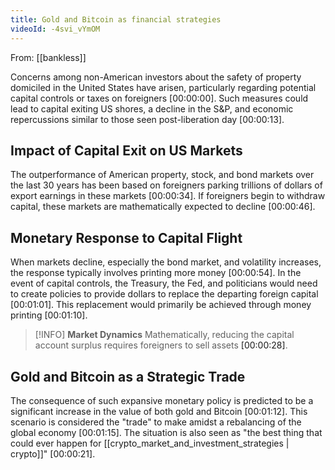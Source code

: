 ```yaml
---
title: Gold and Bitcoin as financial strategies
videoId: -4svi_vYmOM
---
```


From: [[bankless]] <br/> 

Concerns among non-American investors about the safety of property domiciled in the United States have arisen, particularly regarding potential capital controls or taxes on foreigners <a class="yt-timestamp" data-t="00:00:00">[00:00:00]</a>. Such measures could lead to capital exiting US shores, a decline in the S&P, and economic repercussions similar to those seen post-liberation day <a class="yt-timestamp" data-t="00:00:13">[00:00:13]</a>.

## Impact of Capital Exit on US Markets

The outperformance of American property, stock, and bond markets over the last 30 years has been based on foreigners parking trillions of dollars of export earnings in these markets <a class="yt-timestamp" data-t="00:00:34">[00:00:34]</a>. If foreigners begin to withdraw capital, these markets are mathematically expected to decline <a class="yt-timestamp" data-t="00:00:46">[00:00:46]</a>.

## Monetary Response to Capital Flight

When markets decline, especially the bond market, and volatility increases, the response typically involves printing more money <a class="yt-timestamp" data-t="00:00:54">[00:00:54]</a>. In the event of capital controls, the Treasury, the Fed, and politicians would need to create policies to provide dollars to replace the departing foreign capital <a class="yt-timestamp" data-t="00:01:01">[00:01:01]</a>. This replacement would primarily be achieved through money printing <a class="yt-timestamp" data-t="00:01:10">[00:01:10]</a>.

> [!INFO] **Market Dynamics**
> Mathematically, reducing the capital account surplus requires foreigners to sell assets <a class="yt-timestamp" data-t="00:00:28">[00:00:28]</a>.

## Gold and Bitcoin as a Strategic Trade

The consequence of such expansive monetary policy is predicted to be a significant increase in the value of both gold and Bitcoin <a class="yt-timestamp" data-t="00:01:12">[00:01:12]</a>. This scenario is considered the "trade" to make amidst a rebalancing of the global economy <a class="yt-timestamp" data-t="00:01:15">[00:01:15]</a>. The situation is also seen as "the best thing that could ever happen for [[crypto_market_and_investment_strategies | crypto]]" <a class="yt-timestamp" data-t="00:00:21">[00:00:21]</a>.